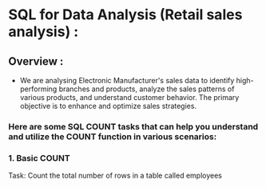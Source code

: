 # SQL for Data Analysis (Retail sales analysis) :
## Overview :
- We are analysing Electronic Manufacturer's sales data to identify high-performing branches and products, analyze the sales patterns of various products, and understand customer behavior. The primary objective is to enhance and optimize sales strategies.
### Here are some SQL COUNT tasks that can help you understand and utilize the COUNT function in various scenarios: 
### 1. Basic COUNT
Task: Count the total number of rows in a table called employees
